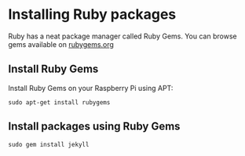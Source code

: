 # Installing Ruby packages

Ruby has a neat package manager called Ruby Gems. You can browse gems available on [rubygems.org](http://rubygems.org/gems)

## Install Ruby Gems

Install Ruby Gems on your Raspberry Pi using APT:

```
sudo apt-get install rubygems
```

## Install packages using Ruby Gems

```
sudo gem install jekyll
``` 